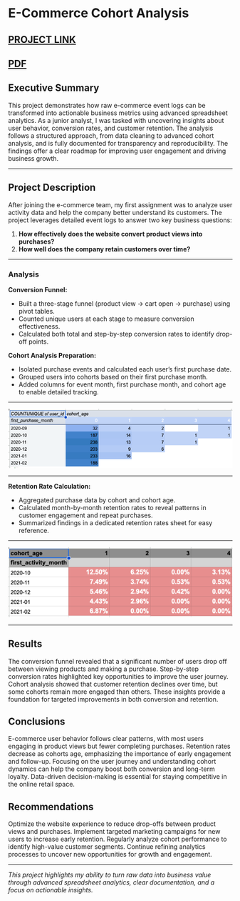 # E-Commerce Cohort Analysis

[PROJECT LINK](https://docs.google.com/spreadsheets/d/1EHb_OJeJaVPv-Nzucs92hHXXGcC_DXnDfCmTlSNYzec/edit?usp=sharing)
---
[PDF](https://github.com/cullenmccutcheon/Data-Projects-TripleTen/blob/main/E-Commerce%20User%20Analytics%20Google%20Sheet/E-Commerce%20Cohort%20Analysis.pdf)
---

## Executive Summary

This project demonstrates how raw e-commerce event logs can be transformed into actionable business metrics using advanced spreadsheet analytics. As a junior analyst, I was tasked with uncovering insights about user behavior, conversion rates, and customer retention. The analysis follows a structured approach, from data cleaning to advanced cohort analysis, and is fully documented for transparency and reproducibility. The findings offer a clear roadmap for improving user engagement and driving business growth.

---

## Project Description

After joining the e-commerce team, my first assignment was to analyze user activity data and help the company better understand its customers. The project leverages detailed event logs to answer two key business questions:
1. **How effectively does the website convert product views into purchases?**
2. **How well does the company retain customers over time?**

---

### Analysis


**Conversion Funnel:**  
- Built a three-stage funnel (product view → cart open → purchase) using pivot tables.
- Counted unique users at each stage to measure conversion effectiveness.
- Calculated both total and step-by-step conversion rates to identify drop-off points.

**Cohort Analysis Preparation:**  
- Isolated purchase events and calculated each user’s first purchase date.
- Grouped users into cohorts based on their first purchase month.
- Added columns for event month, first purchase month, and cohort age to enable detailed tracking.

---
![Cohort Analysis](CohortAnalysis.png)

---
**Retention Rate Calculation:**  
- Aggregated purchase data by cohort and cohort age.
- Calculated month-by-month retention rates to reveal patterns in customer engagement and repeat purchases.
- Summarized findings in a dedicated retention rates sheet for easy reference.

---
![Retention Rates](RetentionRates.png)

---

## Results

The conversion funnel revealed that a significant number of users drop off between viewing products and making a purchase. Step-by-step conversion rates highlighted key opportunities to improve the user journey. Cohort analysis showed that customer retention declines over time, but some cohorts remain more engaged than others. These insights provide a foundation for targeted improvements in both conversion and retention.

## Conclusions

E-commerce user behavior follows clear patterns, with most users engaging in product views but fewer completing purchases. Retention rates decrease as cohorts age, emphasizing the importance of early engagement and follow-up. Focusing on the user journey and understanding cohort dynamics can help the company boost both conversion and long-term loyalty. Data-driven decision-making is essential for staying competitive in the online retail space.

## Recommendations

Optimize the website experience to reduce drop-offs between product views and purchases. Implement targeted marketing campaigns for new users to increase early retention. Regularly analyze cohort performance to identify high-value customer segments. Continue refining analytics processes to uncover new opportunities for growth and engagement.

---

*This project highlights my ability to turn raw data into business value through advanced spreadsheet analytics, clear documentation, and a focus on actionable insights.*
